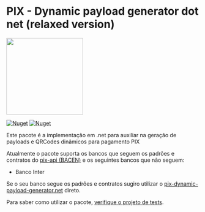 # PIX - Dynamic payload generator dot net (relaxed version)

<img width='200' src='https://user-images.githubusercontent.com/5353685/101644586-233eb080-3a14-11eb-9cec-2172586abfde.png'/>

[![Nuget](https://img.shields.io/nuget/dt/pix-dynamic-payload-generator-relax.net)](https://www.nuget.org/packages/pix-dynamic-payload-generator-relax.net)
[![Nuget](https://img.shields.io/nuget/v/pix-dynamic-payload-generator-relax.net)](https://www.nuget.org/packages/pix-dynamic-payload-generator-relax.net)

Este pacote é a implementação em .net para auxiliar na geração de payloads e QRCodes dinâmicos para pagamento PIX

Atualmente o pacote suporta os bancos que seguem os padrões e contratos do [pix-api (BACEN)](https://github.com/bacen/pix-api) e os seguintes bancos que não seguem:
- Banco Inter

Se o seu banco segue os padrões e contratos sugiro utilizar o [pix-dynamic-payload-generator.net](https://github.com/alexandresanlim/pix-dynamic-payload-generator.net) direto.

Para saber como utilizar o pacote, [verifique o projeto de tests](https://github.com/leobaccili/pix-dynamic-payload-generator-relax.net/tree/master/pix-dynamic-payload-generator.net-test).
